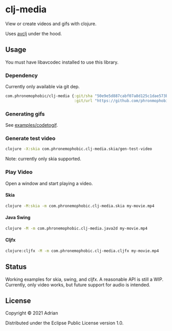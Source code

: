 # clj-media

View or create videos and gifs with clojure.

Uses [avclj](https://github.com/cnuernber/avclj) under the hood.

## Usage

You must have libavcodec installed to use this library.

### Dependency

Currently only available via git dep.
```clojure
com.phronemophobic/clj-media {:git/sha "50e9e5d887cabf07a8d125c1dae573ba31a402bd"
                              :git/url "https://github.com/phronmophobic/clj-media"}
```

### Generating gifs

See [examples/codetogif](examples/codetogif).

### Generate test video

```bash
clojure -X:skia com.phronemophobic.clj-media.skia/gen-test-video
```

Note: currently only skia supported.

### Play Video

Open a window and start playing a video.

#### Skia

```bash
clojure -M:skia -m com.phronemophobic.clj-media.skia my-movie.mp4
```

#### Java Swing

```bash
clojure -M -m com.phronemophobic.clj-media.java2d my-movie.mp4
```

#### Cljfx

```bash
clojure:cljfx -M -m com.phronemophobic.clj-media.cljfx my-movie.mp4
```

## Status

Working examples for skia, swing, and cljfx. A reasonable API is still a WIP. Currently, only video works, but future support for audio is intended.

## License

Copyright © 2021 Adrian

Distributed under the Eclipse Public License version 1.0.
